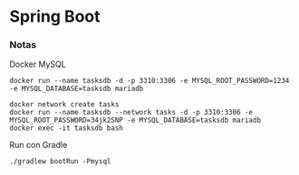 # Spring Boot

### Notas

Docker MySQL
```
docker run --name tasksdb -d -p 3310:3306 -e MYSQL_ROOT_PASSWORD=1234 -e MYSQL_DATABASE=tasksdb mariadb

docker network create tasks
docker run --name tasksdb --network tasks -d -p 3310:3306 -e MYSQL_ROOT_PASSWORD=34jk2SNP -e MYSQL_DATABASE=tasksdb mariadb
docker exec -it tasksdb bash
```

Run con Gradle
```
./gradlew bootRun -Pmysql
```
